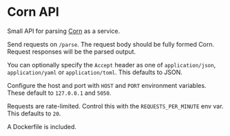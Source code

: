 # Corn API

Small API for parsing [Corn](https://github.com/jakestanger/corn) as a service.

Send requests on `/parse`. The request body should be fully formed Corn.
Request responses will be the parsed output. 

You can optionally specify the `Accept` header as one of 
`application/json`, `application/yaml` or `application/toml`.
This defaults to JSON.

Configure the host and port with `HOST` and `PORT` environment variables.
These default to `127.0.0.1` and `5050`.

Requests are rate-limited. Control this with the `REQUESTS_PER_MINUTE` env var.
This defaults to `20`.

A Dockerfile is included.